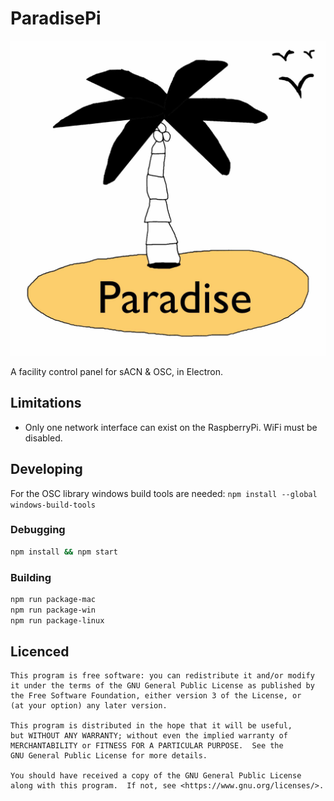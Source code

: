 # ParadisePi

![Logo](assets/icon/icon.jpg)

A facility control panel for sACN & OSC, in Electron.

## Limitations

- Only one network interface can exist on the RaspberryPi. WiFi must be disabled.

## Developing

For the OSC library windows build tools are needed: `npm install --global windows-build-tools`

### Debugging 

```bash
npm install && npm start
```

### Building

```bash
npm run package-mac
npm run package-win
npm run package-linux
```

## Licenced


    This program is free software: you can redistribute it and/or modify
    it under the terms of the GNU General Public License as published by
    the Free Software Foundation, either version 3 of the License, or
    (at your option) any later version.

    This program is distributed in the hope that it will be useful,
    but WITHOUT ANY WARRANTY; without even the implied warranty of
    MERCHANTABILITY or FITNESS FOR A PARTICULAR PURPOSE.  See the
    GNU General Public License for more details.

    You should have received a copy of the GNU General Public License
    along with this program.  If not, see <https://www.gnu.org/licenses/>.